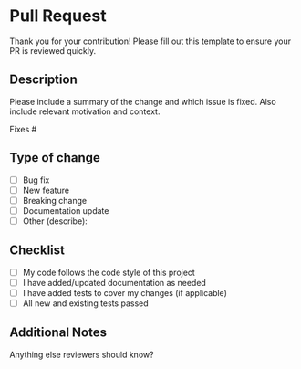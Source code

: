 # Pull Request

Thank you for your contribution! Please fill out this template to ensure your PR is reviewed quickly.

## Description

Please include a summary of the change and which issue is fixed. Also include relevant motivation and context.

Fixes #

## Type of change

- [ ] Bug fix
- [ ] New feature
- [ ] Breaking change
- [ ] Documentation update
- [ ] Other (describe):

## Checklist

- [ ] My code follows the code style of this project
- [ ] I have added/updated documentation as needed
- [ ] I have added tests to cover my changes (if applicable)
- [ ] All new and existing tests passed

## Additional Notes

Anything else reviewers should know?
